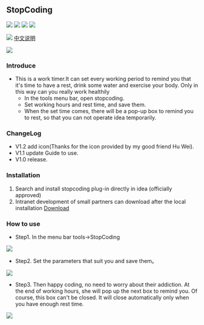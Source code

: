 ## StopCoding
![](https://img.shields.io/github/stars/jogeen/StopCoding)
![](https://img.shields.io/jetbrains/plugin/d/15740)
![](https://img.shields.io/badge/Version-V1.2-orange)
![](https://img.shields.io/github/license/jogeen/StopCoding)

![](https://raw.githubusercontent.com/jogeen/StopCoding/master/image/step.gif)
[中文说明](https://github.com/jogeen/StopCoding/blob/master/readme_ZH.md)

![](https://raw.githubusercontent.com/jogeen/StopCoding/master/image/step.gif)
### Introduce
- This is a work timer.It can set every working period to remind you that it's time to have a rest, drink some water and exercise your body.
      Only in this way can you really work healthily
    - In the tools menu bar, open stopcoding.
    - Set working hours and rest time, and save them.
    - When the set time comes, there will be a pop-up box to remind you to rest, so that you can not operate idea temporarily.


### ChangeLog
- V1.2 add icon(Thanks for the icon provided by my good friend Hu Wei).
- V1.1 update Guide to use.
- V1.0 release.

### Installation

1. Search and install stopcoding plug-in directly in idea (officially approved)
2. Intranet development of small partners can download after the local installation [Download](https://github.com/jogeen/StopCoding/releases/tag/20210114-V1.2)

### How to use
- Step1. In the menu bar tools->StopCoding

![](https://raw.githubusercontent.com/jogeen/StopCoding/master/image/step1.png)

- Step2. Set the parameters that suit you and save them。

![](https://raw.githubusercontent.com/jogeen/StopCoding/master/image/step2.png)

- Step3. Then happy coding, no need to worry about their addiction. At the end of working hours, she will pop up the next box to remind you. Of course, this box can't be closed. It will close automatically only when you have enough rest time.

![](https://raw.githubusercontent.com/jogeen/StopCoding/master/image/step3.png)
